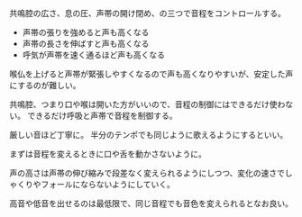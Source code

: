 共鳴腔の広さ、息の圧、声帯の開け閉め、の三つで音程をコントロールする。

- 声帯の張りを強めると声も高くなる
- 声帯の長さを伸ばすと声も高くなる
- 呼気が声帯を速く通るほど声も高くなる

喉仏を上げると声帯が緊張しやすくなるので声も高くなりやすいが、安定した声にするのが難しい。

共鳴腔、つまり口や喉は開いた方がいいので、音程の制御にはできるだけ使わない。
できるだけ呼吸と声帯で音程を制御する。

厳しい音ほど丁寧に。
半分のテンポでも同じように歌えるようにするといい。

まずは音程を変えるときに口や舌を動かさないように。

声の高さは声帯の伸び縮みで段差なく変えられるようにしつつ、変化の速さでしゃくりやフォールにならないようにしていく。

高音や低音を出せるのは最低限で、同じ音程でも音色を変えられるとなお良い。
